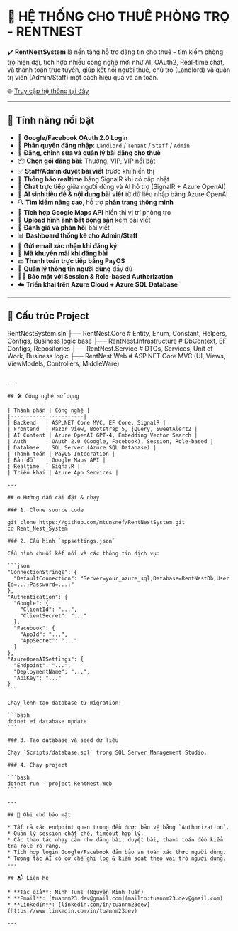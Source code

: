 # 🏡 HỆ THỐNG CHO THUÊ PHÒNG TRỌ - RENTNEST


✔️ **RentNestSystem** là nền tảng hỗ trợ đăng tin cho thuê – tìm kiếm phòng trọ hiện đại, tích hợp nhiều công nghệ mới như AI, OAuth2, Real-time chat, và thanh toán trực tuyến, giúp kết nối người thuê, chủ trọ (Landlord) và quản trị viên (Admin/Staff) một cách hiệu quả và an toàn.

🌐 [Truy cập hệ thống tại đây](https://bluedreamhouse.runasp.net)

---

## 🚀 Tính năng nổi bật

- 🔐 **Google/Facebook OAuth 2.0 Login**  
- 👤 **Phân quyền đăng nhập**: `Landlord` / `Tenant` / `Staff` / `Admin`  
- 📄 **Đăng, chỉnh sửa và quản lý bài đăng cho thuê**  
- 📦 **Chọn gói đăng bài**: Thường, VIP, VIP nổi bật  
- ✅ **Staff/Admin duyệt bài viết** trước khi hiển thị  
- 🔔 **Thông báo realtime** bằng SignalR khi có cập nhật  
- 💬 **Chat trực tiếp** giữa người dùng và AI hỗ trợ (SignalR + Azure OpenAI)  
- 🧠 **AI sinh tiêu đề & nội dung bài viết** từ dữ liệu nhập bằng Azure OpenAI  
- 🔍 **Tìm kiếm nâng cao**, hỗ trợ **phân trang thông minh**  
- 📍 **Tích hợp Google Maps API** hiển thị vị trí phòng trọ  
- 📸 **Upload hình ảnh bất động sản** kèm bài viết  
- 💬 **Đánh giá và phản hồi** bài viết  
- 📊 **Dashboard thống kê cho Admin/Staff**  
- 🧾 **Gửi email xác nhận khi đăng ký**  
- 🎁 **Mã khuyến mãi khi đăng bài**  
- 💵 **Thanh toán trực tiếp bằng PayOS**  
- 👥 **Quản lý thông tin người dùng** đầy đủ  
- 🕵️‍♂️ **Bảo mật với Session & Role-based Authorization**  
- ☁️ **Triển khai trên Azure Cloud + Azure SQL Database**

---

## 🧱 Cấu trúc Project


RentNestSystem.sln
├── RentNest.Core           # Entity, Enum, Constant, Helpers, Configs, Business logic base
├── RentNest.Infrastructure # DbContext, EF Configs, Repositories
├── RentNest.Service        # DTOs, Services, Unit of Work, Business logic
├── RentNest.Web            # ASP.NET Core MVC (UI, Views, ViewModels, Controllers, MiddleWare)

````

---

## 🛠️ Công nghệ sử dụng

| Thành phần | Công nghệ |
|-----------|-----------|
| Backend   | ASP.NET Core MVC, EF Core, SignalR |
| Frontend  | Razor View, Bootstrap 5, jQuery, SweetAlert2 |
| AI Content | Azure OpenAI GPT-4, Embedding Vector Search |
| Auth      | OAuth 2.0 (Google, Facebook), Session, Role-based |
| Database  | SQL Server (Azure SQL Database) |
| Thanh toán | PayOS Integration |
| Bản đồ    | Google Maps API |
| Realtime  | SignalR |
| Triển khai | Azure App Services |

---

## ⚙️ Hướng dẫn cài đặt & chạy

### 1. Clone source code

git clone https://github.com/mtunsnef/RentNestSystem.git
cd Rent_Nest_System

### 2. Cấu hình `appsettings.json`

Cấu hình chuỗi kết nối và các thông tin dịch vụ:

```json
"ConnectionStrings": {
  "DefaultConnection": "Server=your_azure_sql;Database=RentNestDb;User Id=...;Password=...;"
},
"Authentication": {
  "Google": {
    "ClientId": "...",
    "ClientSecret": "..."
  },
  "Facebook": {
    "AppId": "...",
    "AppSecret": "..."
  }
},
"AzureOpenAISettings": {
  "Endpoint": "...",
  "DeploymentName": "...",
  "ApiKey": "..."
}
```

Chạy lệnh tạo database từ migration:

```bash
dotnet ef database update
```

### 3. Tạo database và seed dữ liệu

Chạy `Scripts/database.sql` trong SQL Server Management Studio.

### 4. Chạy project

```bash
dotnet run --project RentNest.Web
```

---

## 🔐 Ghi chú bảo mật

* Tất cả các endpoint quan trọng đều được bảo vệ bằng `Authorization`.
* Quản lý session chặt chẽ, timeout hợp lý.
* Các thao tác nhạy cảm như đăng bài, duyệt bài, thanh toán đều kiểm tra role rõ ràng.
* Tích hợp login Google/Facebook đảm bảo an toàn xác thực người dùng.
* Tương tác AI có cơ chế ghi log & kiểm soát theo vai trò người dùng.
---

## 📬 Liên hệ

* **Tác giả**: Minh Tuns (Nguyễn Minh Tuấn)
* **Email**: [tuannm23.dev@gmail.com](mailto:tuannm23.dev@gmail.com)
* **LinkedIn**: [linkedin.com/in/tuannm23dev](https://www.linkedin.com/in/tuannm23dev)

---